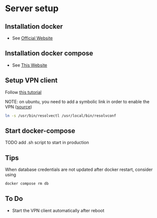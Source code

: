 # Server setup

## Installation docker

- See [Official Website](https://docs.docker.com/engine/install/ubuntu/)

## Installation docker compose

- See [This Website](https://nextgentips.com/2022/05/06/how-to-install-docker-compose-v2-on-ubuntu-22-04/)

## Setup VPN client

Follow [this tutorial](https://docs.pivpn.io/wireguard/)

NOTE: on ubuntu, you need to add a symbolic link in order to enable the VPN ([source](https://superuser.com/a/1544697))

```bash
ln -s /usr/bin/resolvectl /usr/local/bin/resolvconf
```

## Start docker-compose

TODO add .sh script to start in production

## Tips

When database credentials are not updated after docker restart, consider using

```bash
docker compose rm db
```


## To Do

- Start the VPN client automatically after reboot

